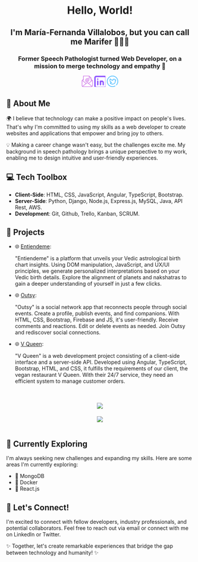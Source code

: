 <div align="center">
<!-- 
  <img src="https://github.com/MariferVL/MariferVL/assets/99364311/a5146221-e12b-479d-a16d-1928c861b6b2" alt="Marifer Profile Image" width="200" height="200">
-->
 

# Hello, World! 
## I'm **María-Fernanda Villalobos**, but you can call me **Marifer** 👩‍💻✨  
  <h3>Former Speech Pathologist turned Web Developer, on a mission to merge technology and empathy 🚀</h3>
  <p>
    <a href="mailto:ma.fernanda.villalobos@gmail.com"><img src="/Icons/emailTransp.png" alt="Email" width="30"></a>
    <a href="https://www.linkedin.com/in/marifervl/"><img src="/Icons/linkedinTransp.png" alt="LinkedIn" width="30"></a>
    <a href="https://twitter.com/marifer_vl"><img src="/Icons/twitterTransp.png" alt="Twitter" width="30"></a>
  </p>
</div>

## 🌟 About Me

🌍 I believe that technology can make a positive impact on people's lives. That's why I'm committed to using my skills as a web developer to create websites and applications that empower and bring joy to others.

💡 Making a career change wasn't easy, but the challenges excite me. My background in speech pathology brings a unique perspective to my work, enabling me to design intuitive and user-friendly experiences.

## 💻 Tech Toolbox

- **Client-Side**: HTML, CSS, JavaScript, Angular, TypeScript, Bootstrap.
- **Server-Side**: Python, Django, Node.js, Express.js, MySQL, Java, API Rest, AWS.
- **Development**: Git, Github, Trello, Kanban, SCRUM.

## 🚀 Projects

- 🌐 [Entiendeme](https://github.com/MariferVL/Entiendeme): 

    "Entiendeme" is a platform that unveils your Vedic astrological birth chart insights. Using DOM manipulation, JavaScript, and UX/UI principles, we generate personalized interpretations based on your Vedic birth details. Explore the alignment of planets and nakshatras to gain a deeper understanding of yourself in just a few clicks.
    
- 🌐 [Outsy](https://github.com/MariferVL/Outsy): 

    "Outsy" is a social network app that reconnects people through social events. Create a profile, publish events, and find companions. With HTML, CSS, Bootstrap, Firebase and JS, it's user-friendly. Receive comments and reactions. Edit or delete events as needed. Join Outsy and rediscover social connections.
    
- 🌐 [V Queen](https://github.com/MariferVL/VQueen): 

    "V Queen" is a web development project consisting of a client-side interface and a server-side API. Developed using Angular, TypeScript, Bootstrap, HTML, and CSS, it fulfills the requirements of our client, the vegan restaurant V Queen. With their 24/7 service, they need an efficient system to manage customer orders. 
<br>


<br>
<div align="center"><img src="https://github-readme-streak-stats.herokuapp.com?user=MariferVL&theme=cobalt&date_format=j%20M%5B%20Y%5D&background=000000&border=7536B2&stroke=9243DD&ring=89502D&fire=FF9554&currStreakNum=D280FF&sideNums=BC52FF&currStreakLabel=64EAE2&sideLabels=48A8A2&dates=A42EE5" align="center" /></div>
<br>

<div align="center"><img src="https://github-profile-trophy.vercel.app/?username=MariferVL&theme=onedark" align="center" /></div>
<br>


## 🌱 Currently Exploring

I'm always seeking new challenges and expanding my skills. Here are some areas I'm currently exploring:

- 🚀 MongoDB
- 🚀 Docker
- 🚀 React.js


## 🤝 Let's Connect!

I'm excited to connect with fellow developers, industry professionals, and potential collaborators. Feel free to reach out via email or connect with me on LinkedIn or Twitter.

✨ Together, let's create remarkable experiences that bridge the gap between technology and humanity! ✨

